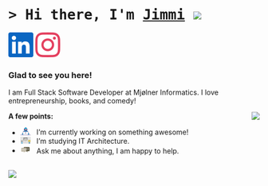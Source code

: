 # <samp>&gt; Hi there, I'm <a href="https://jimm.is" target="_blank">Jimmi</a> <img src="https://media.giphy.com/media/hvRJCLFzcasrR4ia7z/giphy.gif" width="25"> </samp>

[![Alt text](./assets/linkedin.svg)](https://www.linkedin.com/in/jimmigmortensen/)
[![Alt text](./assets/instagram.svg)](https://www.instagram.com/thatjimmi/)

### Glad to see you here! &nbsp;

I am Full Stack Software Developer at Mjølner Informatics. I love entrepreneurship, books, and comedy!

<img align="right" style="border-radius: 1%" height="220em" src="https://media0.giphy.com/media/nDSlfqf0gn5g4/giphy.gif?cid=ecf05e47o2ypajuthbruv9nyvdw4d2731lggbsqml1h8gyqd&ep=v1_gifs_search&rid=giphy.gif&ct=g"/>

**A few points:**

- <img src="./assets/developer.gif?raw=true" width="21" />&nbsp;&nbsp; I’m currently working on something awesome!
- <img src="./assets/lightning.gif?raw=true" width="21" />&nbsp;&nbsp; I’m studying IT Architecture.
- <img src="./assets/message.gif?raw=true" width="21" />&nbsp;&nbsp; Ask me about anything, I am happy to help.
<!-- - <img src="./assets/doc.gif?raw=true" width="21" />&nbsp;&nbsp; [My Resume](./assets/Resume.pdf). -->

</br>

<img  height="220em" src="https://github-readme-stats.vercel.app/api/top-langs/?username=thatjimmi&show_icons=true&theme=transparent&langs_count=8&title_color=fff&text_color=fff"/>
